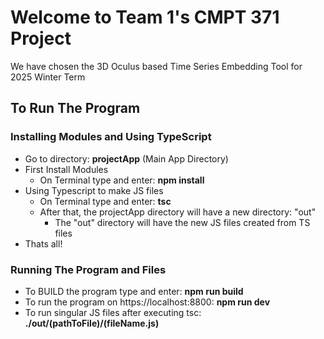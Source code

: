 # Welcome to Team 1's CMPT 371 Project
We have chosen the 3D Oculus based Time Series Embedding Tool for 2025 Winter Term

## To Run The Program
### Installing Modules and Using TypeScript
* Go to directory: **projectApp** (Main App Directory)
* First Install Modules <br/>
  * On Terminal type and enter: **npm install**
* Using Typescript to make JS files <br/>
  * On Terminal type and enter: **tsc**
  * After that, the projectApp directory will have a new directory: "out"
    * The "out" directory will have the new JS files created from TS files
* Thats all!

### Running The Program and Files
* To BUILD the program type and enter: **npm run build**
* To run the program on https://localhost:8800: **npm run dev**
* To run singular JS files after executing tsc: **./out/(pathToFile)/(fileName.js)**
